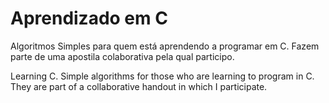 # Aprendizado em C
Algoritmos Simples para quem está aprendendo a programar em C. Fazem parte de uma apostila colaborativa pela qual participo.

Learning C. Simple algorithms for those who are learning to program in C. They are part of a collaborative handout in which I participate.

